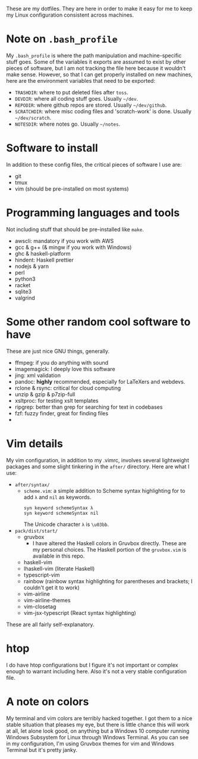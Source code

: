 These are my dotfiles.
They are here in order to make it easy for me to keep my Linux configuration consistent across machines.

# Note on `.bash_profile`
My `.bash_profile` is where the path manipulation and machine-specific stuff goes.
Some of the variables it exports are assumed to exist by other pieces of
software, but I am not tracking the file here because it wouldn't make sense.
However, so that I can get properly installed on new machines, here are the
environment variables that need to be exported:

- `TRASHDIR`: where to put deleted files after `toss`.
- `DEVDIR`: where all coding stuff goes. Usually `~/dev`.
- `REPODIR`: where github repos are stored. Usually `~/dev/github`.
- `SCRATCHDIR`: where misc coding files and 'scratch-work' is done. Usually
  `~/dev/scratch`.
- `NOTESDIR`: where notes go. Usually `~/notes`.

# Software to install
In addition to these config files, the critical pieces of software I use are:
- git
- tmux
- vim (should be pre-installed on most systems)

# Programming languages and tools
Not including stuff that should be pre-installed like `make`.
- awscli: mandatory if you work with AWS
- gcc & g++ (& mingw if you work with Windows)
- ghc & haskell-platform
- hindent: Haskell prettier
- nodejs & yarn
- perl
- python3
- racket
- sqlite3
- valgrind

# Some other random cool software to have
These are just nice GNU things, generally.
- ffmpeg: if you do anything with sound
- imagemagick: I deeply love this software
- jing: xml validation
- pandoc: **highly** recommended, especially for LaTeXers and webdevs.
- rclone & rsync: critical for cloud computing
- unzip & gzip & p7zip-full
- xsltproc: for testing xslt templates
- ripgrep: better than grep for searching for text in codebases
- fzf: fuzzy finder, great for finding files
- 

# Vim details
My vim configuration, in addition to my .vimrc, involves several lightweight packages and some slight tinkering in the `after/` directory.
Here are what I use:
- `after/syntax/`
  - `scheme.vim`: a simple addition to Scheme syntax highlighting for to add `λ` and `nil` as keywords.
      ```vimscript
      syn keyword schemeSyntax λ
      syn keyword schemeSyntax nil
      ```
      The Unicode character `λ` is `\u03bb`.
- `pack/dist/start/`
  - gruvbox
    - I have altered the Haskell colors in Gruvbox directly. These are my personal choices. The Haskell portion of the `gruvbox.vim` is available in this repo.
  - haskell-vim
  - lhaskell-vim (literate Haskell)
  - typescript-vim
  - rainbow (rainbow syntax highlighting for parentheses and brackets; I couldn't get it to work)
  - vim-airline
  - vim-airline-themes
  - vim-closetag
  - vim-jsx-typescript (React syntax highlighting)

These are all fairly self-explanatory.

# htop
I do have htop configurations but I figure it's not important or complex enough to warrant including here. Also it's not a very stable configuration file.

# A note on colors
My terminal and vim colors are terribly hacked together. I got them to a nice stable situation that pleases my eye, but there is little chance this will work at all, let alone look good, on anything but a Windows 10 computer running Windows Subsystem for Linux through Windows Terminal.
As you can see in my configuration, I'm using Gruvbox themes for vim and Windows Terminal but it's pretty janky.
